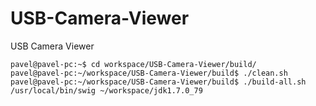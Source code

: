 USB-Camera-Viewer
=================

USB Camera Viewer

```
pavel@pavel-pc:~$ cd workspace/USB-Camera-Viewer/build/
pavel@pavel-pc:~/workspace/USB-Camera-Viewer/build$ ./clean.sh 
pavel@pavel-pc:~/workspace/USB-Camera-Viewer/build$ ./build-all.sh /usr/local/bin/swig ~/workspace/jdk1.7.0_79
```